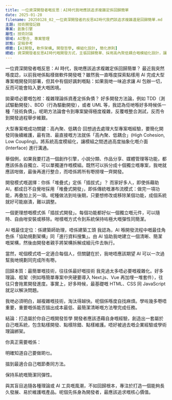 ```yaml
---
title: 一位資深開發者嘅反思：AI時代我哋應該追求複雜定係回歸簡單
date: 2025-01-28
filename: 20250128_02_一位資深開發者的反思AI時代我們該追求複雜還是回歸簡單.md
主題: 技術開發記錄
專案: 創象引擎
屬性: 技術討論
領域: AI整合, 專案管理
狀態: 定稿參考
標籤: [AI開發, 軟件架構, 開發哲學, 模組化設計, 簡化原則]
總結: 資深開發者反思AI時代嘅開發方式，主張回歸簡單、採用高內聚低耦合嘅模組化設計，讓AI扮演架構助理而唔係工頭角色
---
```


一位資深開發者嘅反思：AI 時代，我哋應該追求複雜定係回歸簡單？
最近我突然喺度諗，以前我哋係點樣做軟件開發嘅？雖然我一直喺度探索點樣用 AI 完成大型專案嘅開發同部署，但其中有個好諷刺嘅點：如果我哋一味追求讓 AI 包辦一切，反而可能會陷入更大嘅困境。

拋棄唔必要嘅包袱：複雜理論係資產定係負債？
好多開發方法論，例如 TDD（測試驅動開發）、BDD（行為驅動開發），或者 UML 等，我認為佢哋喺好多時候係一種「技術負債」。呢啲方法論會令到專案變得極度複雜，反覆嘅整合測試，反而令到開發過程舉步維艱。

大型專案嘅成功關鍵：高內聚、低耦合
回想過去處理大型專案嘅經驗，要簡化開發同後續維護，最有效、最直接嘅方法就係「高內聚、低耦合」(High Cohesion, Low Coupling)。將系統高度模組化，讓模組之間透過高度抽象化嘅介面 (Interface) 進行溝通。

舉個例，如果我要打造一個創作引擎，小說分類、作品分享、媒體管理等功能，都應該係各自獨立、可以單獨運作嘅模組。既然可以拆分成十個獨立嘅專案，我哋就應該咁做，最後再進行整合，而唔係將所有嘢撈埋一齊開發。

開發模式嘅選擇：你係「堆疊式」定係「插拔式」？
而家好多人，即使係藉助 AI，都成日不自覺咁採用「堆疊式開發」，即係傳統嘅瀑布流模式：做完一項功能，再疊加上另一項。呢種做法到咗後期，只要想修改或移除某個功能，成個系統就好可能崩潰，難以調整。

一個更理想嘅模式係「插拔式開發」。每個功能都好似一個獨立嘅元件，可以隨時、自由咁安裝或移除。咁樣嘅方式令到系統保持咗極大嘅彈性同簡潔。

AI 嘅最佳定位：係建築師助理，唔係建築工頭
我認為，AI 喺開發流程中嘅最佳角色係「協助規劃架構」同「進行資料搜集」。由 AI 協助我哋建立一個清晰、簡潔嘅架構，然後由開發者親手將架構拆解成細元件去執行。

當然，呢個模式唔一定適合每個人，但關鍵在於，我哋唔應該期望 AI 可以一次過幫我哋規劃同完成所有嘢。

回歸本質：最簡單嘅技術，往往係最好嘅技術
我見過太多唔必要嘅複雜化。好多理論、框架（例如喺簡單專案中夾硬要導入 Next.js、Vue 再加埋一堆套件），往往只會拖累開發進度。事實上，好多時候，最基礎嘅 HTML、CSS 同 JavaScript 就足以解決問題。

我哋必須明白，越複雜嘅技術，淘汰得越快。呢個係喺度自找麻煩。學咗幾多嘢唔重要，重要嘅係能否搵出成本最低、最簡潔清晰嘅方法嚟完成任務。

結論：打造屬於你自己嘅開發哲學
開發者應該憑藉自身嘅經驗，創造出一套屬於自己嘅系統，包含點樣開發、點樣除錯、點樣維護。唔好被過去嘅企業經驗或學術理論綁架。

你真正需要嘅係：

明確知道自己要做啲乜。

搵到最適合自己嘅節奏同方法。

保持系統嘅簡潔同彈性。

與其盲目追隨各種理論或 AI 工具嘅風潮，不如回歸根本，專注於打造一個能夠長久發展、易於維護嘅產品。呢個先係身為開發者，最應該追求嘅核心價值。
